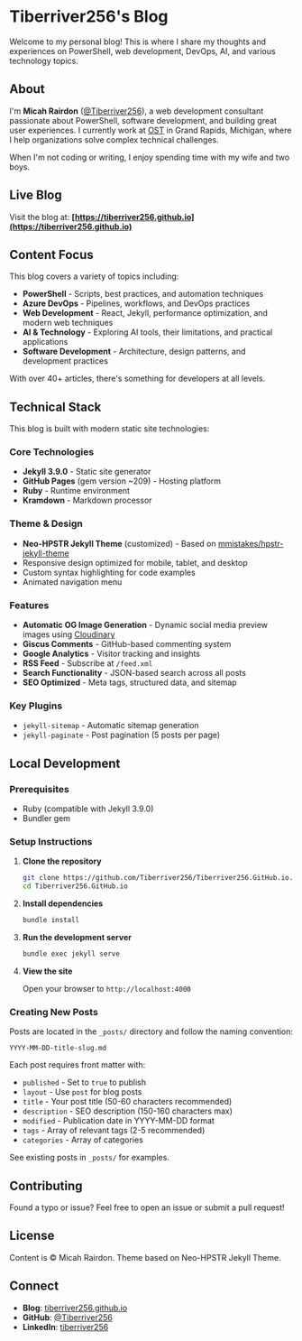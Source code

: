 # Tiberriver256's Blog

Welcome to my personal blog! This is where I share my thoughts and experiences
on PowerShell, web development, DevOps, AI, and various technology topics.

## About

I'm **Micah Rairdon** ([@Tiberriver256](https://github.com/Tiberriver256)),
a web development consultant passionate about PowerShell, software development,
and building great user experiences. I currently work at
[OST](https://www.ostusa.com/) in Grand Rapids, Michigan, where I help
organizations solve complex technical challenges.

When I'm not coding or writing, I enjoy spending time with my wife and two boys.

## Live Blog

Visit the blog at: **[https://tiberriver256.github.io](https://tiberriver256.github.io)**

## Content Focus

This blog covers a variety of topics including:

- **PowerShell** - Scripts, best practices, and automation techniques
- **Azure DevOps** - Pipelines, workflows, and DevOps practices
- **Web Development** - React, Jekyll, performance optimization, and modern
  web techniques
- **AI & Technology** - Exploring AI tools, their limitations, and practical
  applications
- **Software Development** - Architecture, design patterns, and development
  practices

With over 40+ articles, there's something for developers at all levels.

## Technical Stack

This blog is built with modern static site technologies:

### Core Technologies

- **Jekyll 3.9.0** - Static site generator
- **GitHub Pages** (gem version ~209) - Hosting platform
- **Ruby** - Runtime environment
- **Kramdown** - Markdown processor

### Theme & Design

- **Neo-HPSTR Jekyll Theme** (customized) - Based on
  [mmistakes/hpstr-jekyll-theme](https://github.com/mmistakes/hpstr-jekyll-theme)
- Responsive design optimized for mobile, tablet, and desktop
- Custom syntax highlighting for code examples
- Animated navigation menu

### Features

- **Automatic OG Image Generation** - Dynamic social media preview images using
  [Cloudinary](https://cloudinary.com/)
- **Giscus Comments** - GitHub-based commenting system
- **Google Analytics** - Visitor tracking and insights
- **RSS Feed** - Subscribe at `/feed.xml`
- **Search Functionality** - JSON-based search across all posts
- **SEO Optimized** - Meta tags, structured data, and sitemap

### Key Plugins

- `jekyll-sitemap` - Automatic sitemap generation
- `jekyll-paginate` - Post pagination (5 posts per page)

## Local Development

### Prerequisites

- Ruby (compatible with Jekyll 3.9.0)
- Bundler gem

### Setup Instructions

1. **Clone the repository**

   ```bash
   git clone https://github.com/Tiberriver256/Tiberriver256.GitHub.io.git
   cd Tiberriver256.GitHub.io
   ```

2. **Install dependencies**

   ```bash
   bundle install
   ```

3. **Run the development server**

   ```bash
   bundle exec jekyll serve
   ```

4. **View the site**

   Open your browser to `http://localhost:4000`

### Creating New Posts

Posts are located in the `_posts/` directory and follow the naming convention:

```text
YYYY-MM-DD-title-slug.md
```

Each post requires front matter with:

- `published` - Set to `true` to publish
- `layout` - Use `post` for blog posts
- `title` - Your post title (50-60 characters recommended)
- `description` - SEO description (150-160 characters max)
- `modified` - Publication date in YYYY-MM-DD format
- `tags` - Array of relevant tags (2-5 recommended)
- `categories` - Array of categories

See existing posts in `_posts/` for examples.

## Contributing

Found a typo or issue? Feel free to open an issue or submit a pull request!

## License

Content is © Micah Rairdon. Theme based on Neo-HPSTR Jekyll Theme.

## Connect

- **Blog**: [tiberriver256.github.io](https://tiberriver256.github.io)
- **GitHub**: [@Tiberriver256](https://github.com/Tiberriver256)
- **LinkedIn**: [tiberriver256](https://linkedin.com/in/tiberriver256)
